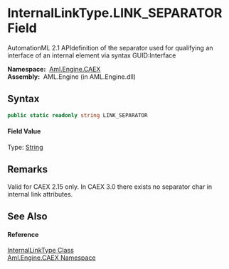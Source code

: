 InternalLinkType.LINK_SEPARATOR Field
=====================================
AutomationML 2.1 APIdefinition of the separator used for qualifying an interface of an internal element via syntax GUID:Interface

  **Namespace:**  [Aml.Engine.CAEX][1]  
  **Assembly:**  AML.Engine (in AML.Engine.dll)

Syntax
------

```csharp
public static readonly string LINK_SEPARATOR
```

#### Field Value
Type: [String][2]

Remarks
-------
 Valid for CAEX 2.15 only. In CAEX 3.0 there exists no separator char in internal link attributes. 

See Also
--------

#### Reference
[InternalLinkType Class][3]  
[Aml.Engine.CAEX Namespace][1]  

[1]: ../README.md
[2]: https://docs.microsoft.com/dotnet/api/system.string
[3]: README.md
[4]: https://www.automationml.org
[5]: ../../icons/logoShade.png
